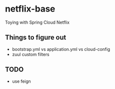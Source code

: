 # netflix-base
Toying with Spring Cloud Netflix

## Things to figure out
- bootstrap.yml vs application.yml vs cloud-config
- zuul custom filters

## TODO
- use feign
